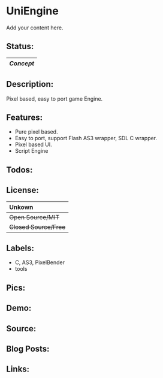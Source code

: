 # UniEngine #

Add your content here.


## Status: ##

|_Concept_|
|:--------|

## Description: ##

Pixel based, easy to port game Engine.

## Features: ##
  * Pure pixel based.
  * Easy to port, support Flash AS3 wrapper, SDL C wrapper.
  * Pixel based UI.
  * Script Engine

## Todos: ##

## License: ##
|Unkown|
|:-----|
|~~Open Source/MIT~~|
|~~Closed Source/Free~~|

## Labels: ##
  * C, AS3, PixelBender
  * tools
## Pics: ##

## Demo: ##

## Source: ##

## Blog Posts: ##

## Links: ##